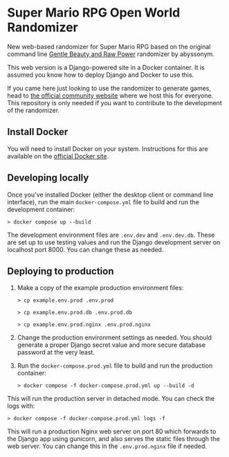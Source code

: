 # Super Mario RPG Open World Randomizer

New web-based randomizer for Super Mario RPG based on the original command line [Gentle Beauty and Raw Power](https://github.com/abyssonym/smrpg_gbarp) randomizer by abyssonym.

This web version is a Django-powered site in a Docker container.  It is assumed you know how to deploy Django and Docker to use this.

If you came here just looking to use the randomizer to generate games, head to [the official community website](http://randomizer.smrpgspeedruns.com) where we host this for everyone.  This repository is only needed if you want to contribute to the development of the randomizer.

## Install Docker

You will need to install Docker on your system.  Instructions for this are available on the [official Docker site](https://docs.docker.com/get-docker/).

## Developing locally

Once you've installed Docker (either the desktop client or command line interface), run the main `docker-compose.yml` file to build and run the development container:

```> docker compose up --build```

The development environment files are `.env.dev` and `.env.dev.db`.  These are set up to use testing values and run the Django development server on localhost port 8000.  You can change these as needed.

## Deploying to production

1. Make a copy of the example production environment files:

   ```> cp example.env.prod .env.prod```

   ```> cp example.env.prod.db .env.prod.db```

   ```> cp example.env.prod.nginx .env.prod.nginx```

1. Change the production environment settings as needed.  You should generate a proper Django secret value and more secure database password at the very least.

1. Run the `docker-compose.prod.yml` file to build and run the production container:

   ```> docker compose -f docker-compose.prod.yml up --build -d```

This will run the production server in detached mode.  You can check the logs with:

```> docker compose -f docker-compose.prod.yml logs -f```

This will run a production Nginx web server on port 80 which forwards to the Django app using gunicorn, and also serves the static files through the web server.  You can change this in the `.env.prod.nginx` file if needed.
